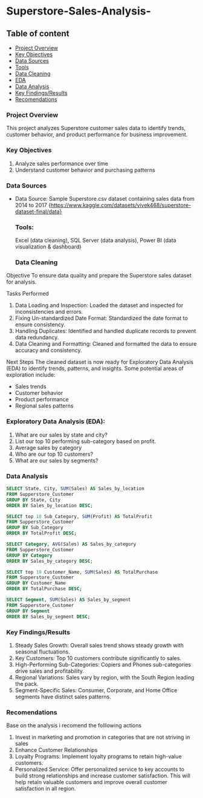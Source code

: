 # Superstore-Sales-Analysis-

## Table of content

- [Project Overview](#project-overview)
- [Key Objectives](#key-objectives)
- [Data Sources](#data-sources)
- [Tools](#tools)
- [Data Cleaning](#data-cleaning)
- [EDA](#eda)
- [Data Analysis](#data-analysis)
- [Key Findings/Results](#key-findings-results)
- [Recomendations](#recomendations)
  

### Project Overview
This project analyzes Superstore customer sales data to identify trends, customer behavior, and product performance for business improvement.

### Key Objectives
1. Analyze sales performance over time
2. Understand customer behavior and purchasing patterns

### Data Sources
- Data Source: Sample Superstore.csv dataset containing sales data from 2014 to 2017 {https://www.kaggle.com/datasets/vivek468/superstore-dataset-final/data}


  ### Tools:
   Excel (data cleaning), SQL Server (data analysis), Power BI (data visualization & dashboard)

  ### Data Cleaning

Objective
To ensure data quality and prepare the Superstore sales dataset for analysis.

Tasks Performed
1. Data Loading and Inspection: Loaded the dataset and inspected for inconsistencies and errors.
2. Fixing Un-standardized Date Format: Standardized the date format to ensure consistency.
3. Handling Duplicates: Identified and handled duplicate records to prevent data redundancy.
4. Data Cleaning and Formatting: Cleaned and formatted the data to ensure accuracy and consistency.

Next Steps
The cleaned dataset is now ready for Exploratory Data Analysis (EDA) to identify trends, patterns, and insights. Some potential areas of exploration include:

- Sales trends
- Customer behavior
- Product performance
- Regional sales patterns

### Exploratory Data Analysis (EDA): 
1. What are our sales by state and city?
2. List our top 10 performing sub-category based on profit.
3. Average sales by category
4. Who are our top 10 customers?
5. What are our sales by segments?

  ###  Data Analysis
  ```sql
  SELECT State, City, SUM(Sales) AS Sales_by_location
FROM Supperstore_Customer
GROUP BY State, City
ORDER BY Sales_by_location DESC;

SELECT top 10 Sub_Category, SUM(Profit) AS TotalProfit
FROM Supperstore_Customer
GROUP BY Sub_Category
ORDER BY TotalProfit DESC;

SELECT Category, AVG(Sales) AS Sales_by_category
FROM Supperstore_Customer
GROUP BY Category
ORDER BY Sales_by_category DESC;

SELECT top 10 Customer_Name, SUM(Sales) AS TotalPurchase
FROM Supperstore_Customer
GROUP BY Customer_Name
ORDER BY TotalPurchase DESC;

SELECT Segment, SUM(Sales) AS Sales_by_segment
FROM Supperstore_Customer
GROUP BY Segment
ORDER BY Sales_by_segment DESC;

```

### Key Findings/Results
1. Steady Sales Growth: Overall sales trend shows steady growth with seasonal fluctuations.
2. Key Customers: Top 10 customers contribute significantly to sales.
3. High-Performing Sub-Categories: Copiers and Phones sub-categories drive sales and profitability.
4. Regional Variations: Sales vary by region, with the South Region leading the pack.
5. Segment-Specific Sales: Consumer, Corporate, and Home Office segments have distinct sales patterns.

### Recomendations
Base on the analysis i recomend the folllowing actions
1. Invest in marketing and promotion in categories that are not striving in sales
2. Enhance Customer Relationships
3. Loyalty Programs: Implement loyalty programs to retain high-value customers.
4. Personalized Service: Offer personalized service to key accounts to build strong relationships and increase customer satisfaction.
This will help retain valuable customers and improve overall customer satisfaction in all region.




